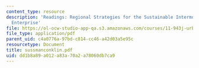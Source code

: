 ```yaml
---
content_type: resource
description: 'Readings: Regional Strategies for the Sustainable Intermodal Transportation
  Enterprise'
file: https://ol-ocw-studio-app-qa.s3.amazonaws.com/courses/11-943j-urban-transportation-land-use-and-the-environment-spring-2002/dd1b8a89a012a83a70a2a78060db7ca9_sussmanconklin.pdf
file_type: application/pdf
parent_uid: c4a0776a-97bd-c814-cc46-a42d03a5e95c
resourcetype: Document
title: sussmanconklin.pdf
uid: dd1b8a89-a012-a83a-70a2-a78060db7ca9
---
```

